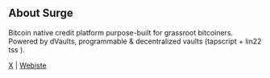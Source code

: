 <!--
<picture>
  <source media="(prefers-color-scheme: dark)" srcset="https://github.com/surgebuild/.github/assets/13044958/61e09a42-4a53-46b0-8571-56ba80c3bb8f">
  <source media="(prefers-color-scheme: light)" srcset="https://github.com/surgebuild/.github/assets/13044958/120d9872-f251-480c-a200-adb39055ab83">
  <img alt="Surge Build" src="https://github.com/surgebuild/.github/assets/13044958/120d9872-f251-480c-a200-adb39055ab83" width="350">
</picture>
-->

## About Surge

Bitcoin native credit platform purpose-built for grassroot bitcoiners. Powered by dVaults, programmable & decentralized vaults (tapscript + lin22 tss ). 

[X](https://x.com/surgebuild) | [Webiste](https://surge.build)
